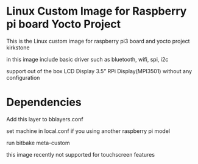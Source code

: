 Linux Custom Image for Raspberry pi board Yocto Project
==============================================================================

This is the Linux custom image for raspberry pi3 board and yocto project kirkstone

in this image include basic driver such as bluetooth, wifi, spi, i2c

support out of the box LCD Display 3.5” RPi Display(MPI3501) without any configuration

Dependencies
============

Add this layer to bblayers.conf 

set machine in local.conf if you using another raspberry pi model

run bitbake meta-custom

this image recently not supported for touchscreen features
